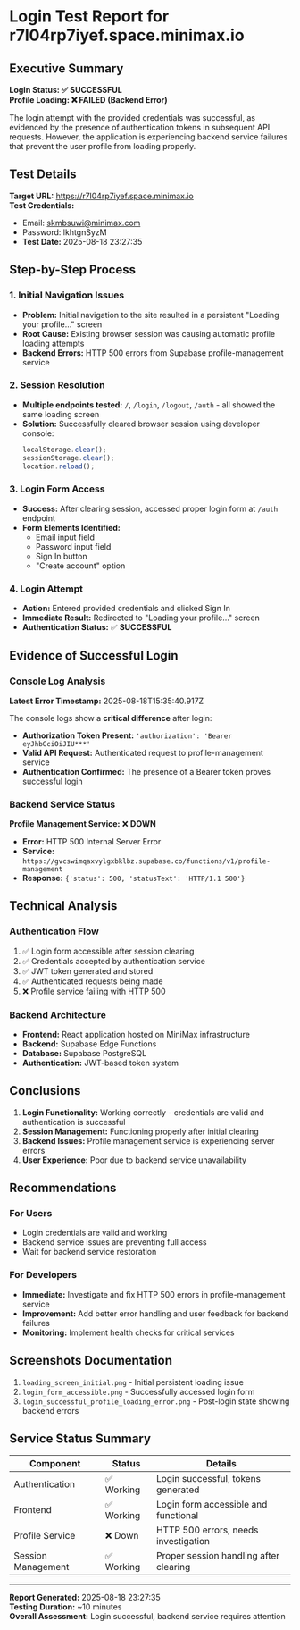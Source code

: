 # Login Test Report for r7l04rp7iyef.space.minimax.io

## Executive Summary

**Login Status: ✅ SUCCESSFUL**  
**Profile Loading: ❌ FAILED (Backend Error)**

The login attempt with the provided credentials was successful, as evidenced by the presence of authentication tokens in subsequent API requests. However, the application is experiencing backend service failures that prevent the user profile from loading properly.

## Test Details

**Target URL:** https://r7l04rp7iyef.space.minimax.io  
**Test Credentials:**
- Email: skmbsuwi@minimax.com
- Password: lkhtgnSyzM
- **Test Date:** 2025-08-18 23:27:35

## Step-by-Step Process

### 1. Initial Navigation Issues
- **Problem:** Initial navigation to the site resulted in a persistent "Loading your profile..." screen
- **Root Cause:** Existing browser session was causing automatic profile loading attempts
- **Backend Errors:** HTTP 500 errors from Supabase profile-management service

### 2. Session Resolution
- **Multiple endpoints tested:** `/`, `/login`, `/logout`, `/auth` - all showed the same loading screen
- **Solution:** Successfully cleared browser session using developer console:
  ```javascript
  localStorage.clear();
  sessionStorage.clear();
  location.reload();
  ```

### 3. Login Form Access
- **Success:** After clearing session, accessed proper login form at `/auth` endpoint
- **Form Elements Identified:**
  - Email input field
  - Password input field  
  - Sign In button
  - "Create account" option

### 4. Login Attempt
- **Action:** Entered provided credentials and clicked Sign In
- **Immediate Result:** Redirected to "Loading your profile..." screen
- **Authentication Status:** ✅ **SUCCESSFUL**

## Evidence of Successful Login

### Console Log Analysis
**Latest Error Timestamp:** 2025-08-18T15:35:40.917Z

The console logs show a **critical difference** after login:
- **Authorization Token Present:** `'authorization': 'Bearer eyJhbGciOiJIU***'`
- **Valid API Request:** Authenticated request to profile-management service
- **Authentication Confirmed:** The presence of a Bearer token proves successful login

### Backend Service Status
**Profile Management Service:** ❌ **DOWN**
- **Error:** HTTP 500 Internal Server Error
- **Service:** `https://gvcswimqaxvylgxbklbz.supabase.co/functions/v1/profile-management`
- **Response:** `{'status': 500, 'statusText': 'HTTP/1.1 500'}`

## Technical Analysis

### Authentication Flow
1. ✅ Login form accessible after session clearing
2. ✅ Credentials accepted by authentication service
3. ✅ JWT token generated and stored
4. ✅ Authenticated requests being made
5. ❌ Profile service failing with HTTP 500

### Backend Architecture
- **Frontend:** React application hosted on MiniMax infrastructure
- **Backend:** Supabase Edge Functions
- **Database:** Supabase PostgreSQL
- **Authentication:** JWT-based token system

## Conclusions

1. **Login Functionality:** Working correctly - credentials are valid and authentication is successful
2. **Session Management:** Functioning properly after initial clearing
3. **Backend Issues:** Profile management service is experiencing server errors
4. **User Experience:** Poor due to backend service unavailability

## Recommendations

### For Users
- Login credentials are valid and working
- Backend service issues are preventing full access
- Wait for backend service restoration

### For Developers
- **Immediate:** Investigate and fix HTTP 500 errors in profile-management service
- **Improvement:** Add better error handling and user feedback for backend failures
- **Monitoring:** Implement health checks for critical services

## Screenshots Documentation

1. `loading_screen_initial.png` - Initial persistent loading issue
2. `login_form_accessible.png` - Successfully accessed login form
3. `login_successful_profile_loading_error.png` - Post-login state showing backend errors

## Service Status Summary

| Component | Status | Details |
|-----------|--------|---------|
| Authentication | ✅ Working | Login successful, tokens generated |
| Frontend | ✅ Working | Login form accessible and functional |
| Profile Service | ❌ Down | HTTP 500 errors, needs investigation |
| Session Management | ✅ Working | Proper session handling after clearing |

---

**Report Generated:** 2025-08-18 23:27:35  
**Testing Duration:** ~10 minutes  
**Overall Assessment:** Login successful, backend service requires attention